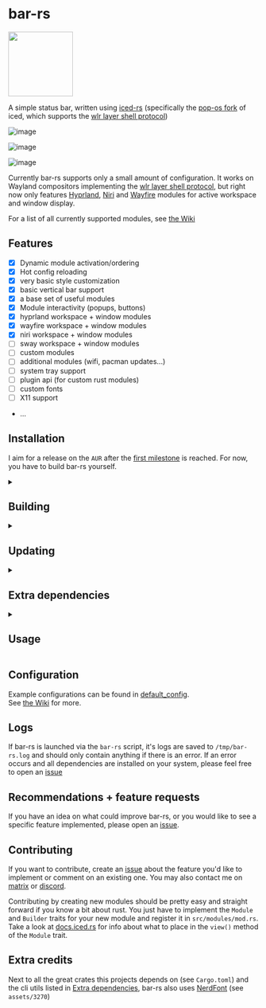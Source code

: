 # bar-rs
<a href="https://github.com/iced-rs/iced">
  <img src="https://gist.githubusercontent.com/hecrj/ad7ecd38f6e47ff3688a38c79fd108f0/raw/74384875ecbad02ae2a926425e9bcafd0695bade/color.svg" width="130px">
</a>

A simple status bar, written using [iced-rs](https://github.com/iced-rs/iced/) (specifically the [pop-os fork](https://github.com/pop-os/iced/) of iced, which supports the [wlr layer shell protocol](https://wayland.app/protocols/wlr-layer-shell-unstable-v1))

![image](https://github.com/user-attachments/assets/c62d8399-0f80-4c3b-8cb8-a325db13fc32)

![image](https://github.com/user-attachments/assets/93b3ae22-63c7-44d6-8538-273d83afb2e9)

![image](https://github.com/user-attachments/assets/d0073653-01ed-4084-9c33-0d161cd98ec7)



Currently bar-rs supports only a small amount of configuration. It works on Wayland compositors implementing the [wlr layer shell protocol](https://wayland.app/protocols/wlr-layer-shell-unstable-v1#compositor-support), but right now only features [Hyprland](https://github.com/hyprwm/Hyprland/), [Niri](https://github.com/YaLTeR/niri/) and [Wayfire](https://github.com/WayfireWM/wayfire/) modules for active workspace and window display.

For a list of all currently supported modules, see [the Wiki](https://github.com/Faervan/bar-rs/wiki#modules)

## Features
- [x] Dynamic module activation/ordering
- [x] Hot config reloading
- [x] very basic style customization
- [x] basic vertical bar support
- [x] a base set of useful modules
- [x] Module interactivity (popups, buttons)
- [x] hyprland workspace + window modules
- [x] wayfire workspace + window modules
- [x] niri workspace + window modules
- [ ] sway workspace + window modules
- [ ] custom modules
- [ ] additional modules (wifi, pacman updates...)
- [ ] system tray support
- [ ] plugin api (for custom rust modules)
- [ ] custom fonts
- [ ] X11 support
- ...

## Installation
I aim for a release on the `AUR` after the [first milestone](https://github.com/Faervan/bar-rs/milestone/1) is reached. For now, you have to build bar-rs yourself.

<details>
<summary><h2>Building</h2></summary>
  
To use bar-rs you have to build the project yourself (very straight forward on an up-to-date system like Arch, harder on "stable" ones like Debian due to outdated system libraries)

```sh
# Clone the project
git clone https://github.com/faervan/bar-rs.git
cd bar-rs

# Build the project - This might take a while
cargo build --release

# Install the bar-rs helper script to easily launch and kill bar-rs
bash install.sh

# Optional: Clean unneeded build files afterwards:
find target/release/* ! -name bar-rs ! -name . -type d,f -exec rm -r {} +
```
</details>

<details>
<summary><h2>Updating</h2></summary>

Enter the project directory again.

```sh
# Update the project
git pull

# Build the project - This will be considerably faster if you didn't clean the build files after installing
cargo build --release

# Optional: Clean unneeded build files afterwards:
find target/release/* ! -name bar-rs ! -name . -type d,f -exec rm -r {} +
```
</details>

<details>
<summary><h2>Extra dependencies</h2></summary>
  
bar-rs depends on the following cli utilities:
- free
- grep
- awk
- printf
- pactl
- wpctl
- playerctl
</details>

<details>
<summary><h2>Usage</h2></summary>
  
Launch bar-rs using the `bar-rs` script (after installing it using the `install.sh` script):
```sh
bar-rs open
```

Alternatively, you may launch bar-rs directly:

```sh
./target/release/bar-rs
# or using cargo:
cargo run --release
```
</details>

## Configuration
Example configurations can be found in [default_config](https://github.com/Faervan/bar-rs/tree/main/default_config).<br>
See [the Wiki](https://github.com/Faervan/bar-rs/wiki) for more.

## Logs
If bar-rs is launched via the `bar-rs` script, it's logs are saved to `/tmp/bar-rs.log` and should only contain anything if there is an error.
If an error occurs and all dependencies are installed on your system, please feel free to open an [issue](https://github.com/faervan/bar-rs/issues)

## Recommendations + feature requests
If you have an idea on what could improve bar-rs, or you would like to see a specific feature implemented, please open an [issue](https://github.com/faervan/bar-rs/issues).

## Contributing
If you want to contribute, create an [issue](https://github.com/faervan/bar-rs/issues) about the feature you'd like to implement or comment on an existing one. You may also contact me on [matrix](https://matrix.to/#/@faervan:matrix.org) or [discord](https://discord.com/users/738658712620630076).

Contributing by creating new modules should be pretty easy and straight forward if you know a bit about rust. You just have to implement the `Module` and `Builder` traits for your new module and register it in `src/modules/mod.rs`.<br>
Take a look at [docs.iced.rs](https://docs.iced.rs/iced/) for info about what to place in the `view()` method of the `Module` trait.

## Extra credits
Next to all the great crates this projects depends on (see `Cargo.toml`) and the cli utils listed in [Extra dependencies](#extra-dependencies), bar-rs also uses [NerdFont](https://www.nerdfonts.com/) (see `assets/3270`)

